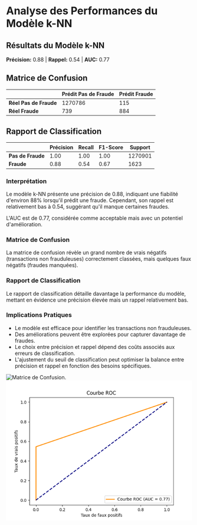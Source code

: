 # Analyse des Performances du Modèle k-NN

## Résultats du Modèle k-NN

**Précision:** 0.88 | **Rappel:** 0.54 | **AUC:** 0.77

## Matrice de Confusion

|               | Prédit Pas de Fraude | Prédit Fraude |
| ------------- | -------------------- | ------------- |
| **Réel Pas de Fraude** | 1270786 | 115 |
| **Réel Fraude** | 739 | 884 |

## Rapport de Classification

|                | Précision | Recall | F1-Score | Support |
| -------------- | --------- | ------ | -------- | ------- |
| **Pas de Fraude**   | 1.00      | 1.00   | 1.00     | 1270901 |
| **Fraude**         | 0.88      | 0.54   | 0.67     | 1623    |

### Interprétation

Le modèle k-NN présente une précision de 0.88, indiquant une fiabilité d'environ 88% lorsqu'il prédit une fraude. Cependant, son rappel est relativement bas à 0.54, suggérant qu'il manque certaines fraudes.

L'AUC est de 0.77, considérée comme acceptable mais avec un potentiel d'amélioration.

### Matrice de Confusion

La matrice de confusion révèle un grand nombre de vrais négatifs (transactions non frauduleuses) correctement classées, mais quelques faux négatifs (fraudes manquées).

### Rapport de Classification

Le rapport de classification détaille davantage la performance du modèle, mettant en évidence une précision élevée mais un rappel relativement bas.

### Implications Pratiques

- Le modèle est efficace pour identifier les transactions non frauduleuses.
- Des améliorations peuvent être explorées pour capturer davantage de fraudes.
- Le choix entre précision et rappel dépend des coûts associés aux erreurs de classification.
- L'ajustement du seuil de classification peut optimiser la balance entre précision et rappel en fonction des besoins spécifiques.

![Matrice de Confusion.](https://github.com/SebastienCherki/G2_P5-ML/blob/main/Mod%C3%A8le/k-NN/Matrice%20de%20Confusion.png)
![Courbe ROC](https://github.com/SebastienCherki/G2_P5-ML/blob/main/Mod%C3%A8le/k-NN/ROC.png)

